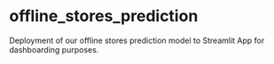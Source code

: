 # offline_stores_prediction
Deployment of our offline stores prediction model to Streamlit App for dashboarding purposes.
